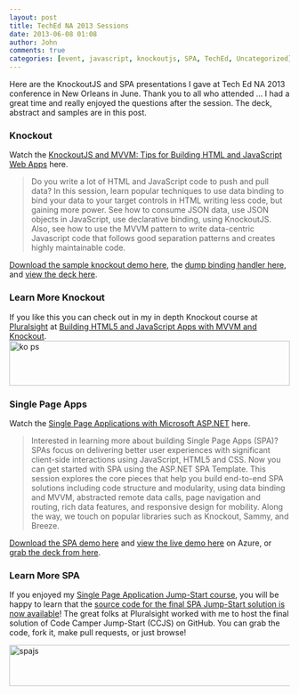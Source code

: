 ```yaml
---
layout: post
title: TechEd NA 2013 Sessions
date: 2013-06-08 01:08
author: John
comments: true
categories: [event, javascript, knockoutjs, SPA, TechEd, Uncategorized]
---
```

Here are the KnockoutJS and SPA presentations I gave at Tech Ed NA 2013 conference in New Orleans in June. Thank you to all who attended … I had a great time and really enjoyed the questions after the session. The deck, abstract and samples are in this post.

<h3>Knockout</h3>
Watch the <a href="http://channel9.msdn.com/Events/TechEd/NorthAmerica/2013/DEV-B338" target="_blank">KnockoutJS and MVVM: Tips for Building HTML and JavaScript Web Apps</a> here.

<blockquote>Do you write a lot of HTML and JavaScript code to push and pull data? In this session, learn popular techniques to use data binding to bind your data to your target controls in HTML writing less code, but gaining more power. See how to consume JSON data, use JSON objects in JavaScript, use declarative binding, using KnockoutJS. Also, see how to use the MVVM pattern to write data-centric Javascript code that follows good separation patterns and creates highly maintainable code.
</blockquote>

<a href="http://images.johnpapa.net/wp-content/uploads/files/downloads/KnockoutMVVM-TechEdNA2012.zip">Download the sample knockout demo here</a>, the <a href="http://jpapa.me/kotipsdump" target="_blank">dump binding handler here</a>, and <a href="https://speakerdeck.com/johnpapa/knockoutjs-and-mvvm-with-javascript-teched-2013" target="_blank">view the deck here</a>.

<h3>Learn More Knockout</h3>
If you like this you can check out in my in depth Knockout course at <a href="http://www.pluralsight.com/">Pluralsight</a> at <a href="http://jpapa.me/komvvm">Building HTML5 and JavaScript Apps with MVVM and Knockout</a>. <a href="http://jpapa.me/komvvm"><br><img title="ko ps" border="0" alt="ko ps" src="http://images.johnpapa.net/wp-content/uploads/media/Windows-Live-Writer/External-Templates-with-KnockoutJS_7A44/ko%20ps_3.png" width="504" height="81"></a>

<h3>Single Page Apps</h3>
Watch the <a href="http://channel9.msdn.com/Events/TechEd/NorthAmerica/2013/DEV-B350" target="_blank">Single Page Applications with Microsoft ASP.NET</a> here.

<blockquote>Interested in learning more about building Single Page Apps (SPA)? SPAs focus on delivering better user experiences with significant client-side interactions using JavaScript, HTML5 and CSS. Now you can get started with SPA using the ASP.NET SPA Template. This session explores the core pieces that help you build end-to-end SPA solutions including code structure and modularity, using data binding and MVVM, abstracted remote data calls, page navigation and routing, rich data features, and responsive design for mobility. Along the way, we touch on popular libraries such as Knockout, Sammy, and Breeze.
</blockquote>

<a href="http://jpapa.me/ccjshtcode" target="_blank">Download the SPA demo here</a> and <a href="http://jpapa.me/ccjsdemo" target="_blank">view the live demo here</a> on Azure, or <a href="https://speakerdeck.com/johnpapa/single-page-applications-with-microsoft-asp-dot-net" target="_blank">grab the deck from here</a>.

<h3>Learn More SPA</h3>
If you enjoyed my <a href="http://jpapa.me/spajsps" target="_blank">Single Page Application Jump-Start course</a>, you will be happy to learn that the <a href="http://jpapa.me/ccjshtcode" target="_blank">source code for the final SPA Jump-Start solution is now available</a>! The great folks at Pluralsight worked with me to host the final solution of Code Camper Jump-Start (CCJS) on GitHub. You can grab the code, fork it, make pull requests, or just browse!

<a href="http://jpapa.me/spajsps" target="_blank"><img src="http://images.johnpapa.net/wp-content/uploads/2013/03/spajs.png" alt="spajs" width="600" height="74" class="aligncenter size-full wp-image-16391" />
</a>
